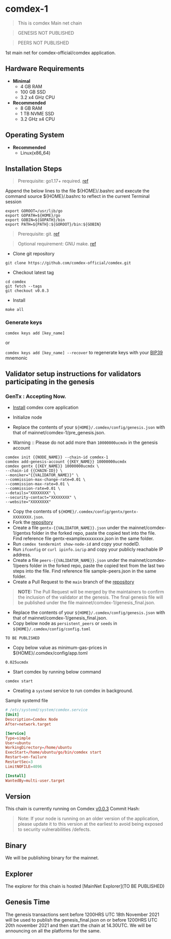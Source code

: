 # comdex-1
> This is comdex Main net chain

> GENESIS NOT PUBLISHED

> PEERS NOT PUBLISHED

1st main net for comdex-official/comdex application.

## Hardware Requirements
* **Minimal**
    * 4 GB RAM
    * 100 GB SSD
    * 3.2 x4 GHz CPU
* **Recommended**
    * 8 GB RAM
    * 1 TB NVME SSD
    * 3.2 GHz x4 CPU

## Operating System

* **Recommended**
    * Linux(x86_64)

## Installation Steps
>Prerequisite: go1.17+ required. [ref](https://golang.org/doc/install)

   Append the below lines to the file ${HOME}/.bashrc and execute the command source ${HOME}/.bashrc to reflect in the current Terminal session
   ```shell
   export GOROOT=/usr/lib/go
   export GOPATH=${HOME}/go
   export GOBIN=${GOPATH}/bin
   export PATH=${PATH}:${GOROOT}/bin:${GOBIN}
   ```

>Prerequisite: git. [ref](https://github.com/git/git)

>Optional requirement: GNU make. [ref](https://www.gnu.org/software/make/manual/html_node/index.html)

* Clone git repository
```shell
git clone https://github.com/comdex-official/comdex.git
```
* Checkout latest tag
```shell
cd comdex
git fetch --tags
git checkout v0.0.3
```
* Install
```shell
make all
```

### Generate keys

`comdex keys add [key_name]`

or

`comdex keys add [key_name] --recover` to regenerate keys with your [BIP39](https://github.com/bitcoin/bips/tree/master/bip-0039) mnemonic


## Validator setup instructions for validators participating in the genesis

### GenTx : Accepting Now.

* [Install](#installation-steps) comdex core application
* Initialize node
* Replace the contents of your `${HOME}/.comdex/config/genesis.json` with that of mainnet/comdex-1/pre_genesis.json.

* Warning :: Please do not add more than ```10000000ucmdx``` in the genesis account

```shell
comdex init {{NODE_NAME}} --chain-id comdex-1
comdex add-genesis-account {{KEY_NAME}} 10000000ucmdx
comdex gentx {{KEY_NAME}} 10000000ucmdx \
--chain-id {{CHAIN-ID}} \
--moniker="{{VALIDATOR_NAME}}" \
--commission-max-change-rate=0.01 \
--commission-max-rate=0.01 \
--commission-rate=0.01 \
--details="XXXXXXXX" \
--security-contact="XXXXXXXX" \
--website="XXXXXXXX"
```

* Copy the contents of `${HOME}/.comdex/config/gentx/gentx-XXXXXXXX.json`.
* Fork the [repository](https://github.com/comdex-official/networks/)
* Create a file `gentx-{{VALIDATOR_NAME}}.json` under the mainnet/comdex-1/gentxs folder in the forked repo, paste the copied text into the file. Find reference file gentx-examplexxxxxxxx.json in the same folder.
* Run `comdex tendermint show-node-id` and copy your nodeID.
* Run `ifconfig` or `curl ipinfo.io/ip` and copy your publicly reachable IP address.
* Create a file `peers-{{VALIDATOR_NAME}}.json` under the mainnet/comdex-1/peers folder in the forked repo, paste the copied text from the last two steps into the file. Find reference file sample-peers.json in the same folder.
* Create a Pull Request to the `main` branch of the [repository](https://github.com/comdex-official/networks)
>**NOTE:** The Pull Request will be merged by the maintainers to confirm the inclusion of the validator at the genesis. The final genesis file will be published under the file mainnet/comdex-1/genesis_final.json.
* Replace the contents of your `${HOME}/.comdex/config/genesis.json` with that of mainnet/comdex-1/genesis_final.json.
* Copy below node as `persistent_peers` or `seeds` in `${HOME}/.comdex/config/config.toml`
 
```shell
TO BE PUBLISHED
```
* Copy below value as minimum-gas-prices in ${HOME}/.comdex/config/app.toml
```shell
0.025ucmdx
```

* Start comdex by running below command
```shell
comdex start
```

* Creating a `systemd` service to run comdex in background.

Sample systemd file

```toml
# /etc/systemd/system/comdex.service
[Unit]
Description=Comdex Node
After=network.target

[Service]
Type=simple
User=ubuntu
WorkingDirectory=/home/ubuntu
ExecStart=/home/ubuntu/go/bin/comdex start
Restart=on-failure
RestartSec=3
LimitNOFILE=4096

[Install]
WantedBy=multi-user.target
```

## Version
This chain is currently running on Comdex [v0.0.3](https://github.com/comdex-official/comdex/releases/tag/v0.0.3)
Commit Hash: 
>Note: If your node is running on an older version of the application, please update it to this version at the earliest to avoid being exposed to security vulnerabilities /defects.

## Binary
We will be publishing binary for the mainnet.

## Explorer
The explorer for this chain is hosted [MainNet Explorer](TO BE PUBLISHED)

## Genesis Time
The genesis transactions sent before 1200HRS UTC 18th November 2021 will be used to publish the genesis_final.json on or before 1200HRS UTC 20th november 2021 and then start the chain at 14.30UTC. We will be announcing on all the platforms for the same.
